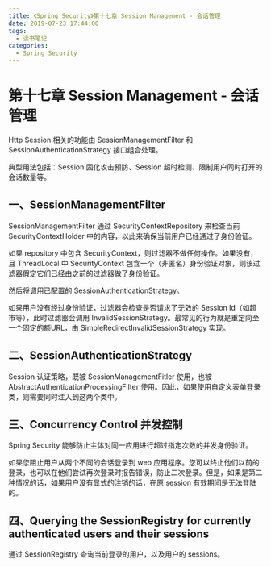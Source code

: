 ```yaml
---
title: 《Spring Security》第十七章 Session Management - 会话管理
date: 2019-07-23 17:44:00
tags: 
  - 读书笔记
categories:
  - Spring Security
---
```


# 第十七章 Session Management - 会话管理

Http Session 相关的功能由 SessionManagementFilter 和 SessionAuthenticationStrategy 接口组合处理。

典型用法包括：Session 固化攻击预防、Session 超时检测、限制用户同时打开的会话数量等。

## 一、SessionManagementFilter

SessionManagementFilter 通过 SecurityContextRepository 来检查当前 SecurityContextHolder 中的内容，以此来确保当前用户已经通过了身份验证。

如果 repository 中包含 SecurityContext，则过滤器不做任何操作。如果没有，且 ThreadLocal 中 SecurityContext 包含一个（非匿名）身份验证对象，则该过滤器假定它们已经由之前的过滤器做了身份验证。

然后将调用已配置的 SessionAuthenticationStrategy。

如果用户没有经过身份验证，过滤器会检查是否请求了无效的 Session Id（如超市等），此时过滤器会调用 InvalidSessionStrategy。最常见的行为就是重定向至一个固定的额URL，由 SimpleRedirectInvalidSessionStrategy 实现。

## 二、SessionAuthenticationStrategy

Session 认证策略，既被 SessionManagementFitler 使用，也被 AbstractAuthenticationProcessingFilter 使用。因此，如果使用自定义表单登录类，则需要同时注入到这两个类中。

## 三、Concurrency Control 并发控制

Spring Security 能够防止主体对同一应用进行超过指定次数的并发身份验证。

如果您阻止用户从两个不同的会话登录到 web 应用程序。您可以终止他们以前的登录，也可以在他们尝试再次登录时报告错误，防止二次登录。但是，如果是第二种情况的话，如果用户没有显式的注销的话，在原 session 有效期间是无法登陆的。

## 四、Querying the SessionRegistry for currently authenticated users and their sessions

通过 SessionRegistry 查询当前登录的用户，以及用户的 sessions。